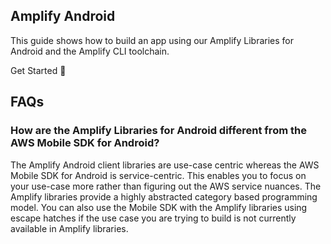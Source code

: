 ## Amplify Android

This guide shows how to build an app using our Amplify Libraries for Android and the Amplify CLI toolchain.

<docs-internal-link-button href="~/lib/project-setup/prereq.md">
  <span slot="text">Get Started 🚀</span>
</docs-internal-link-button>

## FAQs

### How are the Amplify Libraries for Android different from the AWS Mobile SDK for Android?

The Amplify Android client libraries are use-case centric whereas the AWS Mobile SDK for Android is service-centric. This enables you to focus on your use-case more rather than figuring out the AWS service nuances. The Amplify libraries provide a highly abstracted category based programming model. You can also use the Mobile SDK with the Amplify libraries using escape hatches if the use case you are trying to build is not currently available in Amplify libraries.


